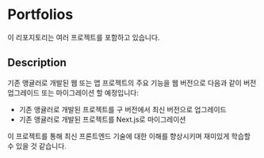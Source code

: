 # Portfolios

이 리포지토리는 여러 프로젝트를 포함하고 있습니다.

## Description

기존 앵귤러로 개발된 웹 또는 앱 프로젝트의 주요 기능을 웹 버전으로 다음과 같이 버전 업그레이드 또는 마이그레이션 할 예정입니다:

- 기존 앵귤러로 개발된 프로젝트를 구 버전에서 최신 버전으로 업그레이드
- 기존 앵귤러로 개발된 프로젝트를 Next.js로 마이그레이션

이 프로젝트를 통해 최신 프론트엔드 기술에 대한 이해를 향상시키며 재미있게 학습할 수 있을 것 같습니다.
